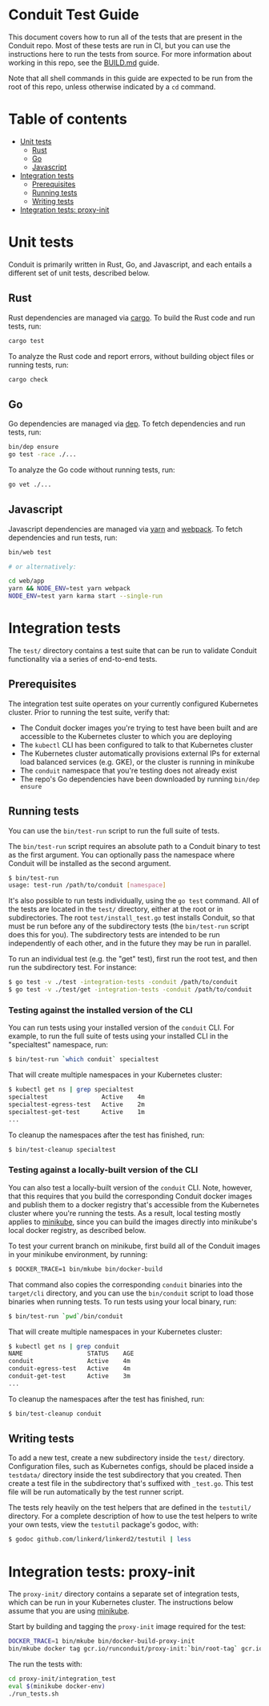 # Conduit Test Guide

This document covers how to run all of the tests that are present in the Conduit
repo. Most of these tests are run in CI, but you can use the instructions here
to run the tests from source. For more information about working in this repo,
see the [BUILD.md](BUILD.md) guide.

Note that all shell commands in this guide are expected to be run from the root
of this repo, unless otherwise indicated by a `cd` command.

# Table of contents

- [Unit tests](#unit-tests)
  - [Rust](#rust)
  - [Go](#go)
  - [Javascript](#javascript)
- [Integration tests](#integration-tests)
  - [Prerequisites](#prerequisites)
  - [Running tests](#running-tests)
  - [Writing tests](#writing-tests)
- [Integration tests: proxy-init](#integration-tests-proxy-init)

# Unit tests

Conduit is primarily written in Rust, Go, and Javascript, and each entails a
different set of unit tests, described below.

## Rust

Rust dependencies are managed via [cargo](https://github.com/rust-lang/cargo).
To build the Rust code and run tests, run:

```bash
cargo test
```

To analyze the Rust code and report errors, without building object files or
running tests, run:

```bash
cargo check
```

## Go

Go dependencies are managed via [dep](https://github.com/golang/dep). To fetch
dependencies and run tests, run:

```bash
bin/dep ensure
go test -race ./...
```

To analyze the Go code without running tests, run:

```bash
go vet ./...
```

## Javascript

Javascript dependencies are managed via [yarn](https://yarnpkg.com/) and
[webpack](https://webpack.js.org/). To fetch dependencies and run tests, run:

```bash
bin/web test

# or alternatively:

cd web/app
yarn && NODE_ENV=test yarn webpack
NODE_ENV=test yarn karma start --single-run
```

# Integration tests

The `test/` directory contains a test suite that can be run to validate Conduit
functionality via a series of end-to-end tests.

## Prerequisites

The integration test suite operates on your currently configured Kubernetes
cluster. Prior to running the test suite, verify that:

- The Conduit docker images you're trying to test have been built and are
  accessible to the Kubernetes cluster to which you are deploying
- The `kubectl` CLI has been configured to talk to that Kubernetes cluster
- The Kubernetes cluster automatically provisions external IPs for external load
  balanced services (e.g. GKE), or the cluster is running in minikube
- The `conduit` namespace that you're testing does not already exist
- The repo's Go dependencies have been downloaded by running `bin/dep ensure`

## Running tests

You can use the `bin/test-run` script to run the full suite of tests.

The `bin/test-run` script requires an absolute path to a Conduit binary to test
as the first argument. You can optionally pass the namespace where Conduit will
be installed as the second argument.

```bash
$ bin/test-run
usage: test-run /path/to/conduit [namespace]
```

It's also possible to run tests individually, using the `go test` command. All
of the tests are located in the `test/` directory, either at the root or in
subdirectories. The root `test/install_test.go` test installs Conduit, so that
must be run before any of the subdirectory tests (the `bin/test-run` script does
this for you). The subdirectory tests are intended to be run independently of
each other, and in the future they may be run in parallel.

To run an individual test (e.g. the "get" test), first run the root test, and
then run the subdirectory test. For instance:

```bash
$ go test -v ./test -integration-tests -conduit /path/to/conduit
$ go test -v ./test/get -integration-tests -conduit /path/to/conduit
```

### Testing against the installed version of the CLI

You can run tests using your installed version of the `conduit` CLI. For
example, to run the full suite of tests using your installed CLI in the
"specialtest" namespace, run:

```bash
$ bin/test-run `which conduit` specialtest
```

That will create multiple namespaces in your Kubernetes cluster:

```bash
$ kubectl get ns | grep specialtest
specialtest               Active    4m
specialtest-egress-test   Active    2m
specialtest-get-test      Active    1m
...
```

To cleanup the namespaces after the test has finished, run:

```bash
$ bin/test-cleanup specialtest
```

### Testing against a locally-built version of the CLI

You can also test a locally-built version of the `conduit` CLI. Note, however,
that this requires that you build the corresponding Conduit docker images and
publish them to a docker registry that's accessible from the Kubernetes cluster
where you're running the tests. As a result, local testing mostly applies to
[minikube](https://github.com/kubernetes/minikube), since you can build the
images directly into minikube's local docker registry, as described below.

To test your current branch on minikube, first build all of the Conduit images
in your minikube environment, by running:

```bash
$ DOCKER_TRACE=1 bin/mkube bin/docker-build
```

That command also copies the corresponding `conduit` binaries into the
`target/cli` directory, and you can use the `bin/conduit` script to load those
binaries when running tests. To run tests using your local binary, run:

```bash
$ bin/test-run `pwd`/bin/conduit
```

That will create multiple namespaces in your Kubernetes cluster:

```bash
$ kubectl get ns | grep conduit
NAME                  STATUS    AGE
conduit               Active    4m
conduit-egress-test   Active    4m
conduit-get-test      Active    3m
...
```

To cleanup the namespaces after the test has finished, run:

```bash
$ bin/test-cleanup conduit
```

## Writing tests

To add a new test, create a new subdirectory inside the `test/` directory.
Configuration files, such as Kubernetes configs, should be placed inside a
`testdata/` directory inside the test subdirectory that you created. Then create
a test file in the subdirectory that's suffixed with `_test.go`. This test file
will be run automatically by the test runner script.

The tests rely heavily on the test helpers that are defined in the `testutil/`
directory. For a complete description of how to use the test helpers to write
your own tests, view the `testutil` package's godoc, with:

```bash
$ godoc github.com/linkerd/linkerd2/testutil | less
```

# Integration tests: proxy-init

The `proxy-init/` directory contains a separate set of integration tests, which
can be run in your Kubernetes cluster. The instructions below assume that you
are using [minikube](https://github.com/kubernetes/minikube).

Start by building and tagging the `proxy-init` image required for the test:

```bash
DOCKER_TRACE=1 bin/mkube bin/docker-build-proxy-init
bin/mkube docker tag gcr.io/runconduit/proxy-init:`bin/root-tag` gcr.io/runconduit/proxy-init:latest
```

The run the tests with:

```bash
cd proxy-init/integration_test
eval $(minikube docker-env)
./run_tests.sh
```
